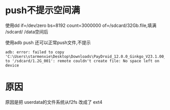 # push不提示空间满

使用dd if=/dev/zero bs=8192 count=3000000 of=/sdcard/32Gb.file,填满 /sdcard/ /data空间后

使用adb push 还可以正常push文件,不提示

```
adb: error: failed to copy 'C:\Users\starmenxie\Desktop\Downloads\PayDroid_12.0.0_Ginkgo_V23.1.00_20230526_Release.paydroid' to '/sdcard/1.2G_001': remote couldn't create file: No space left on device
```

# 原因

原因是把 userdata的文件系统从f2fs 改成了 ext4